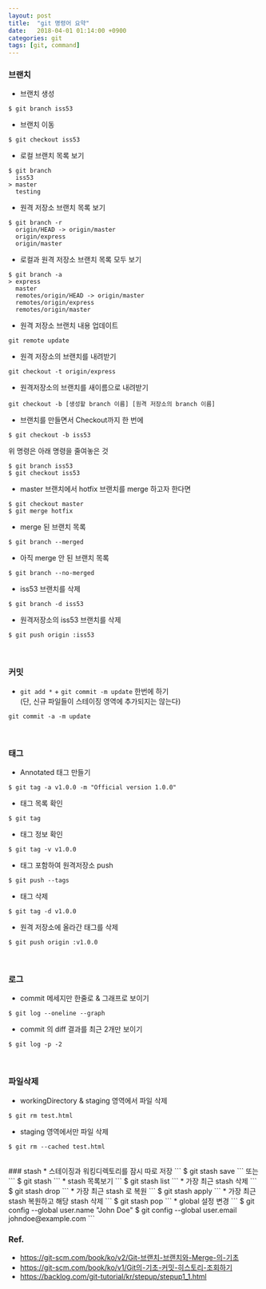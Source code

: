 ```yaml
---
layout: post
title:  "git 명령어 요약"
date:   2018-04-01 01:14:00 +0900
categories: git
tags: [git, command]
---
```

### 브랜치
* 브랜치 생성
```
$ git branch iss53
```
* 브랜치 이동
```
$ git checkout iss53
```
* 로컬 브랜치 목록 보기
```console
$ git branch
  iss53
> master
  testing
```
  * 원격 저장소 브랜치 목록 보기
  ```console
  $ git branch -r
    origin/HEAD -> origin/master
    origin/express
    origin/master
  ```
  * 로컬과 원격 저장소 브랜치 목록 모두 보기
  ```console
  $ git branch -a
  > express
    master
    remotes/origin/HEAD -> origin/master
    remotes/origin/express
    remotes/origin/master
  ```
* 원격 저장소 브랜치 내용 업데이트
```console
git remote update
```
* 원격 저장소의 브랜치를 내려받기
```console
git checkout -t origin/express
```
  * 원격저장소의 브랜치를 새이름으로 내려받기
  ```console
  git checkout -b [생성할 branch 이름] [원격 저장소의 branch 이름]
  ```
* 브랜치를 만들면서 Checkout까지 한 번에
```
$ git checkout -b iss53
```
위 명령은 아래 명령을 줄여놓은 것
```
$ git branch iss53
$ git checkout iss53
```
* master 브랜치에서 hotfix 브랜치를 merge 하고자 한다면
```
$ git checkout master
$ git merge hotfix
```
* merge 된 브랜치 목록
```
$ git branch --merged
```
* 아직 merge 안 된 브랜치 목록
```
$ git branch --no-merged
```
* iss53 브랜치를 삭제
```
$ git branch -d iss53
```
  * 원격저장소의 iss53 브랜치를 삭제
  ```
  $ git push origin :iss53
  ```

<br>

### 커밋
* `git add *` + `git commit -m update` 한번에 하기  
(단, 신규 파일들이 스테이징 영역에 추가되지는 않는다)
```
git commit -a -m update
```

<br>

### 태그
* Annotated 태그 만들기
```
$ git tag -a v1.0.0 -m "Official version 1.0.0"
```
* 태그 목록 확인
```
$ git tag
```
* 태그 정보 확인
```
$ git tag -v v1.0.0
```
* 태그 포함하여 원격저장소 push
```
$ git push --tags
```
* 태그 삭제
```
$ git tag -d v1.0.0
```
* 원격 저장소에 올라간 태그를 삭제
```
$ git push origin :v1.0.0
```

<br>

### 로그
* commit 메세지만 한줄로 & 그래프로 보이기
```
$ git log --oneline --graph
```
* commit 의 diff 결과를 최근 2개만 보이기
```
$ git log -p -2
```
<br>

### 파일삭제
* workingDirectory & staging 영역에서 파일 삭제
```
$ git rm test.html
```
* staging 영역에서만 파일 삭제
```
$ git rm --cached test.html
```

<br>
### stash
* 스테이징과 워킹디렉토리를 잠시 따로 저장
```
$ git stash save
```
또는
```
$ git stash
```
* stash 목록보기
```
$ git stash list
```
* 가장 최근 stash 삭제
```
$ git stash drop
```
* 가장 최근 stash 로 복원
```
$ git stash apply
```
* 가장 최근 stash 복원하고 해당 stash 삭제
```
$ git stash pop
```
* global 설정 변경
```
$ git config --global user.name "John Doe"
$ git config --global user.email johndoe@example.com
```


<br>


### Ref.
* <https://git-scm.com/book/ko/v2/Git-브랜치-브랜치와-Merge-의-기초>
* <https://git-scm.com/book/ko/v1/Git의-기초-커밋-히스토리-조회하기>
* <https://backlog.com/git-tutorial/kr/stepup/stepup1_1.html>
